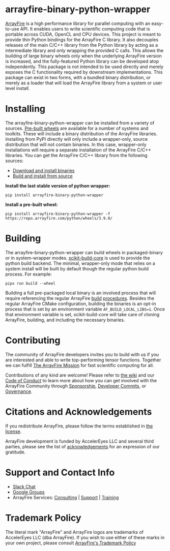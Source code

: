 # arrayfire-binary-python-wrapper

[ArrayFire](https://github.com/arrayfire/arrayfire) is a high performance library for parallel computing with an easy-to-use API. It enables users to write scientific computing code that is portable across CUDA, OpenCL and CPU devices.
This project is meant to provide thin Python bindings for the ArrayFire C library. It also decouples releases of the main C/C++ library from the Python library by acting as a intermediate library and only wrapping the provided C calls.
This allows the building of large binary wheels only when the underlying ArrayFire version is increased, and the fully-featured Python library can be developed atop independently. This package is not intended to be used directly and merely exposes the 
C functionality required by downstream implementations. This package can exist in two forms, with a bundled binary distribution, or merely as a loader that will load the ArrayFire library from a system or user level install.

# Installing

The arrayfire-binary-python-wrapper can be installed from a variety of sources. [Pre-built wheels](https://repo.arrayfire.com/python/wheels/3.9.0/) are available for a number of systems and toolkits. These will include a binary distribution of the ArrayFire libraries. Installing from PyPI directly will only include a wrapper-only, source distribution that will not contain binaries. In this case, wrapper-only installations will require a separate installation of the ArrayFire C/C++ libraries.
You can get the ArrayFire C/C++ library from the following sources:

- [Download and install binaries](https://arrayfire.com/download)
- [Build and install from source](https://github.com/arrayfire/arrayfire)


**Install the last stable version of python wrapper:**
```
pip install arrayfire-binary-python-wrapper
```

**Install a pre-built wheel:**
```
pip install arrayfire-binary-python-wrapper -f https://repo.arrayfire.com/python/wheels/3.9.0/
```

# Building
The arrayfire-binary-python-wrapper can build wheels in packaged-binary or in system-wrapper modes.
[scikit-build-core](https://github.com/scikit-build/scikit-build-core) is used to provide the python build backend.
The minimal, wrapper-only mode that relies on a system install will be built by default though the regular python build process. For example:
```
pipx run build --wheel
```
Building a full pre-packaged local binary is an involved process that will require referencing the regular ArrayFire [build](https://github.com/arrayfire/arrayfire/wiki/Build-Instructions-for-Linux) [procedures](https://github.com/arrayfire/arrayfire/wiki/Build-Instructions-for-Windows).
Besides the regular ArrayFire CMake configuration, building the binaries is an opt-in process that is set by an environment variable `AF_BUILD_LOCAL_LIBS=1`. Once that environment variable is set, scikit-build-core will take care of cloning ArrayFire, building, and including the necessary binaries.


# Contributing

The community of ArrayFire developers invites you to build with us if you are
interested and able to write top-performing tensor functions. Together we can
fulfill [The ArrayFire
Mission](https://github.com/arrayfire/arrayfire/wiki/The-ArrayFire-Mission-Statement)
for fast scientific computing for all.

Contributions of any kind are welcome! Please refer to [the
wiki](https://github.com/arrayfire/arrayfire/wiki) and our [Code of
Conduct](33) to learn more about how you can get involved with the ArrayFire
Community through
[Sponsorship](https://github.com/arrayfire/arrayfire/wiki/Sponsorship),
[Developer
Commits](https://github.com/arrayfire/arrayfire/wiki/Contributing-Code-to-ArrayFire),
or [Governance](https://github.com/arrayfire/arrayfire/wiki/Governance).

# Citations and Acknowledgements

If you redistribute ArrayFire, please follow the terms established in [the
license](LICENSE).

ArrayFire development is funded by AccelerEyes LLC and several third parties,
please see the list of [acknowledgements](ACKNOWLEDGEMENTS.md) for an
expression of our gratitude.

# Support and Contact Info

* [Slack Chat](https://join.slack.com/t/arrayfire-org/shared_invite/MjI4MjIzMDMzMTczLTE1MDI5ODg4NzYtN2QwNGE3ODA5OQ)
* [Google Groups](https://groups.google.com/forum/#!forum/arrayfire-users)
* ArrayFire Services:  [Consulting](http://arrayfire.com/consulting)  |  [Support](http://arrayfire.com/download)   |  [Training](http://arrayfire.com/training)

# Trademark Policy

The literal mark "ArrayFire" and ArrayFire logos are trademarks of AccelerEyes
LLC (dba ArrayFire). If you wish to use either of these marks in your own
project, please consult [ArrayFire's Trademark
Policy](http://arrayfire.com/trademark-policy/)
